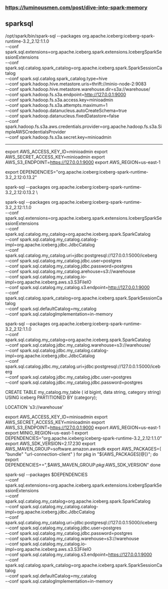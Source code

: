 
### https://luminousmen.com/post/dive-into-spark-memory

## sparksql
/opt/spark/bin/spark-sql --packages org.apache.iceberg:iceberg-spark-runtime-3.2_2.12:1.1.0 \
 --conf spark.sql.extensions=org.apache.iceberg.spark.extensions.IcebergSparkSessionExtensions \
 --conf spark.sql.catalog.spark_catalog=org.apache.iceberg.spark.SparkSessionCatalog \
 --conf spark.sql.catalog.spark_catalog.type=hive \
 --conf spark.hadoop.hive.metastore.uris=thrift://minio-node-2:9083 \
 --conf spark.hadoop.hive.metastore.warehouse.dir=s3a://warehouse/ \
 --conf spark.hadoop.fs.s3a.endpoint=http://127.0.0.1:9000 \
 --conf spark.hadoop.fs.s3a.access.key=minioadmin \
 --conf spark.hadoop.fs.s3a.attempts.maximum=1 \
 --conf spark.hadoop.datanucleus.autoCreateSchema=true \
 --conf spark.hadoop.datanucleus.fixedDatastore=false \
 --conf spark.hadoop.fs.s3a.aws.credentials.provider=org.apache.hadoop.fs.s3a.SimpleAWSCredentialsProvider \
 --conf spark.hadoop.fs.s3a.secret.key=minioadmin 

___

export AWS_ACCESS_KEY_ID=minioadmin
export AWS_SECRET_ACCESS_KEY=minioadmin
export AWS_S3_ENDPOINT=https://127.0.0.1:9000
export AWS_REGION=us-east-1

export DEPENDENCIES="org.apache.iceberg:iceberg-spark-runtime-3.2_2.12:0.13.2"

spark-sql --packages org.apache.iceberg:iceberg-spark-runtime-3.2_2.12:0.13.2 \

spark-sql --packages org.apache.iceberg:iceberg-spark-runtime-3.2_2.12:1.1.0 \
--conf spark.sql.extensions=org.apache.iceberg.spark.extensions.IcebergSparkSessionExtensions \
--conf spark.sql.catalog.my_catalog=org.apache.iceberg.spark.SparkCatalog \
--conf spark.sql.catalog.my_catalog.catalog-impl=org.apache.iceberg.jdbc.JdbcCatalog \
--conf spark.sql.catalog.my_catalog.uri=jdbc:postgresql://127.0.0.1:5000/iceberg \
--conf spark.sql.catalog.my_catalog.jdbc.user=postgres \
--conf spark.sql.catalog.my_catalog.jdbc.password=postgres \
--conf spark.sql.catalog.my_catalog.arehouse=s3://warehouse \
--conf spark.sql.catalog.my_catalog.io-impl=org.apache.iceberg.aws.s3.S3FileIO \
--conf spark.sql.catalog.my_catalog.s3.endpoint=http://127.0.0.1:9000 \
--conf spark.sql.catalog.spark_catalog=org.apache.iceberg.spark.SparkSessionCatalog \
--conf spark.sql.defaultCatalog=my_catalog \
--conf spark.sql.catalogImplementation=in-memory

spark-sql --packages org.apache.iceberg:iceberg-spark-runtime-3.2_2.12:1.1.0  \
    --conf spark.sql.catalog.my_catalog=org.apache.iceberg.spark.SparkCatalog \
    --conf spark.sql.catalog.jdbc.my_catalog.warehouse=s3://warehouse/ \
    --conf spark.sql.catalog.jdbc.my_catalog.catalog-impl=org.apache.iceberg.jdbc.JdbcCatalog \
    --conf spark.sql.catalog.jdbc.my_catalog.uri=jdbc:postgresql://127.0.0.1:5000/iceberg \
    --conf spark.sql.catalog.jdbc.my_catalog.jdbc.user=postgres \
    --conf spark.sql.catalog.jdbc.my_catalog.jdbc.password=postgres



CREATE TABLE my_catalog.my_table (
id bigint,
data string,
category string)
USING iceberg
PARTITIONED BY (category);

LOCATION 's3://warehouse'

export AWS_ACCESS_KEY_ID=minioadmin
export AWS_SECRET_ACCESS_KEY=minioadmin
export AWS_S3_ENDPOINT=https://127.0.0.1:9000
export AWS_REGION=us-east-1
export MINIO_REGION=us-east-1
export DEPENDENCIES="org.apache.iceberg:iceberg-spark-runtime-3.2_2.12:1.1.0"
export AWS_SDK_VERSION=2.17.230
export AWS_MAVEN_GROUP=software.amazon.awssdk
export AWS_PACKAGES=(
"bundle"
"url-connection-client"
)
for pkg in "${AWS_PACKAGES[@]}"; do
export DEPENDENCIES+=",$AWS_MAVEN_GROUP:$pkg:$AWS_SDK_VERSION"
done


spark-sql --packages $DEPENDENCIES \
--conf spark.sql.extensions=org.apache.iceberg.spark.extensions.IcebergSparkSessionExtensions \
--conf spark.sql.catalog.my_catalog=org.apache.iceberg.spark.SparkCatalog \
--conf spark.sql.catalog.my_catalog.catalog-impl=org.apache.iceberg.jdbc.JdbcCatalog \
--conf spark.sql.catalog.my_catalog.uri=jdbc:postgresql://127.0.0.1:5000/iceberg \
--conf spark.sql.catalog.my_catalog.jdbc.user=postgres \
--conf spark.sql.catalog.my_catalog.jdbc.password=postgres \
--conf spark.sql.catalog.my_catalog.warehouse=s3://warehouse \
--conf spark.sql.catalog.my_catalog.io-impl=org.apache.iceberg.aws.s3.S3FileIO \
--conf spark.sql.catalog.my_catalog.s3.endpoint=https://127.0.0.1:9000 \
--conf spark.sql.catalog.spark_catalog=org.apache.iceberg.spark.SparkSessionCatalog \
--conf spark.sql.defaultCatalog=my_catalog \
--conf spark.sql.catalogImplementation=in-memory

